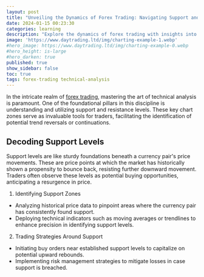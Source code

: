```yaml
---
layout: post
title: "Unveiling the Dynamics of Forex Trading: Navigating Support and Resistance Levels"
date: 2024-01-15 00:23:30
categories: learning
description: "Explore the dynamics of forex trading with insights into crucial support and resistance levels. Learn effective strategies for informed decision-making in volatile markets."
image: 'https://www.daytrading.ltd/img/charting-example-1.webp'
#hero_image: https://www.daytrading.ltd/img/charting-example-0.webp
#hero_height: is-large
#hero_darken: true
published: true
show_sidebar: false
toc: true
tags: forex-trading technical-analysis
---
```


In the intricate realm of <a href="https://www.daytrading.ltd/learning/what-is-forex-trading">forex trading</a>, mastering the art of technical analysis is paramount. One of the foundational pillars in this discipline is understanding and utilizing support and resistance levels. These key chart zones serve as invaluable tools for traders, facilitating the identification of potential trend reversals or continuations.

## Decoding Support Levels
Support levels are like sturdy foundations beneath a currency pair's price movements. These are price points at which the market has historically shown a propensity to bounce back, resisting further downward movement. Traders often observe these levels as potential buying opportunities, anticipating a resurgence in price.

1. Identifying Support Zones
* Analyzing historical price data to pinpoint areas where the currency pair has consistently found support.
* Deploying technical indicators such as moving averages or trendlines to enhance precision in identifying support levels.

2. Trading Strategies Around Support
* Initiating buy orders near established support levels to capitalize on potential upward rebounds.
* Implementing risk management strategies to mitigate losses in case support is breached.